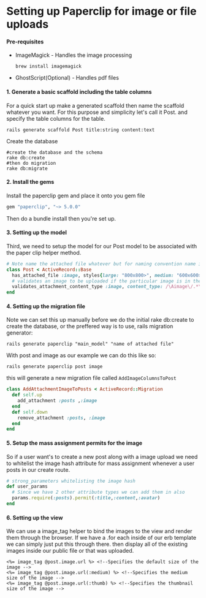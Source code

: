 # Setting up Paperclip for image or file uploads

#### Pre-requisites 

* ImageMagick - Handles the image processing

  ```unix
  brew install imagemagick
  ```


* GhostScript(Optional) - Handles pdf files

#### 1. Generate a basic scaffold including the table columns

For a quick start up make a generated scaffold then name the scaffold whatever you want.
For this purpose and simplicity let's call it Post. and specify the table columns for the table.

```unix
rails generate scaffold Post title:string content:text
```

Create the database 

```terminal
#create the database and the schema
rake db:create
#then do migration
rake db:migrate
```

#### 2. Install the gems

Install the paperclip gem and place it onto you gem file

```ruby
gem "paperclip", "~> 5.0.0"
```

Then do a bundle install then you're set up.

#### 3. Setting up the model 

Third, we need to setup the model for our Post model to be associated with the paper clip helper method.

```ruby
# Note name the attached file whatever but for naming convention name it simply as as an image.
class Post < ActiveRecord::Base
  has_attached_file :image, styles{large: "800x800>", medium: "600x600>", thumb: "300x300#"}
  # validates an image to be uploaded if the particular image is in the correct format
  validates_attachment_content_type :image, content_type: /\Aimage\/.*\Z/
end
```

#### 4. Setting up the migration file

Note we can set this up manually before we do the initial rake db:create to create the database, or the preffered way is to use, rails migration generator:

```terminal
rails generate paperclip "main_model" "name of attached file"
```

With post and image as our example we can do this like so:

```teminal
rails generate paperclip post image
```

this will generate a new migration file called `AddImageColumnsToPost` 

```ruby
class AddAttachmentImageToPosts < ActiveRecord::Migration
  def self.up
    add_attachment :posts ,:image
  end
  def self.down
    remove_attachment :posts, :image
  end
end
```

#### 5. Setup the mass assignment permits for the image

So if a user want's to create a new post along with a image upload we need to whitelist the image hash attribute for mass assignment whenever a user posts in our create route.

```ruby
# strong_parameters whitelisting the image hash
def user_params
  # Since we have 2 other attribute types we can add them in also
  params.require(:posts).permit(:title,:content,:avatar)
end
```

#### 6. Setting up the view

We can use a image_tag helper to bind the images to the view and render them through the browser. If we have a .for each inside of our erb template we can simply just put this through there. then display all of the existing images inside our public file or that was uploaded.

```erb
<%= image_tag @post.image.url %> <!--Specifies the default size of the image -->
<%= image_tag @post.image.url(:medium) %> <!--Specifies the medium size of the image -->
<%= image_tag @post.image.url(:thumb) %> <!--Specifies the thumbnail size of the image -->
```



